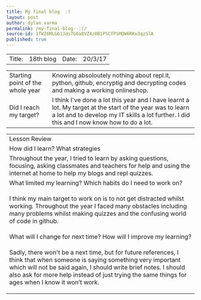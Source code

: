 ```yaml
---
title: My final blog  :(
layout: post
author: dylan.varma
permalink: /my-final-blog--:(/
source-id: 1TWZ6MLG61Jds7G6a8VZ4z0B1P5CfPSMQW6RKu3qzSlA
published: true
---
```

	

<table>
  <tr>
    <td>Title:  </td>
    <td>18th blog</td>
    <td>Date:</td>
    <td>20/3/17</td>
  </tr>
</table>


<table>
  <tr>
    <td>Starting point of the whole year</td>
    <td>Knowing absoloutely nothing about repl.it, python, github, encryptig and decrypting codes and making a working onlineshop.</td>
  </tr>
  <tr>
    <td>Did I reach my target? </td>
    <td>I think I've done a lot this year and I have learnt a lot. My target at the start of the year was to learn a lot and to develop my IT skills a lot further. I did this and I now know how to do a lot.</td>
  </tr>
</table>


<table>
  <tr>
    <td>Lesson Review</td>
  </tr>
  <tr>
    <td>How did I learn? What strategies </td>
  </tr>
  <tr>
    <td>
Throughout the year, I tried to learn by asking questions, focusing, asking classmates and teachers for help and using the internet at home to help my blogs and repl quizzes.

</td>
  </tr>
  <tr>
    <td>What limited my learning? Which habits do I need to work on? </td>
  </tr>
  <tr>
    <td>

I think my main target to work on is to not get distracted whilst working. Throughout the year I faced many obstacles including many problems whilst making quizzes and the confusing world of code in github.</td>
  </tr>
  <tr>
    <td>What will I change for next time? How will I improve my learning?</td>
  </tr>
  <tr>
    <td>

Sadly, there won't be a next time, but for future references, I think that when someone is saying something very important which will not be said again, I should write brief notes. I should also ask for more help instead of just trying the same things for ages when I know it won’t work.</td>
  </tr>
</table>


